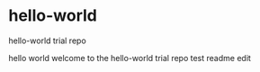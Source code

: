 # hello-world
hello-world trial repo

hello world
welcome to the hello-world trial repo test readme edit
